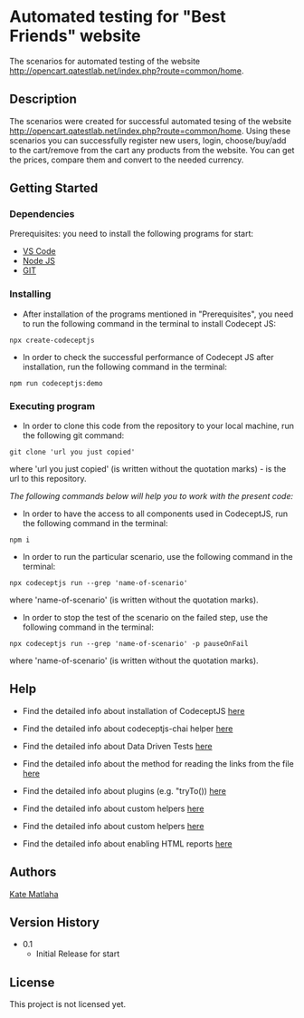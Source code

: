 # Automated testing for "Best Friends" website

The scenarios for automated testing of the website http://opencart.qatestlab.net/index.php?route=common/home.


## Description

The scenarios were created for successful automated tesing of the website http://opencart.qatestlab.net/index.php?route=common/home. Using these scenarios you can successfully register new users, login, choose/buy/add to the cart/remove from the cart any products from the website. You can get the prices, compare them and convert to the needed currency.


## Getting Started
### Dependencies

Prerequisites: you need to install the following programs for start: 

* [VS Code](https://code.visualstudio.com/)
* [Node JS](https://nodejs.org/en/)
* [GIT](https://git-scm.com/downloads)


### Installing

* After installation of the programs mentioned in "Prerequisites", you need to run the following command in the terminal to install Codecept JS:
```
npx create-codeceptjs
```

* In order to check the successful performance of Codecept JS after installation, run the following command in the terminal:
```
npm run codeceptjs:demo
```


### Executing program

* In order to clone this code from the repository to your local machine, run the following git command:
```
git clone 'url you just copied'
```
where 'url you just copied' (is written without the quotation marks) - is the url to this repository. 


_The following commands below will help you to work with the present code:_

* In order to have the access to all components used in CodeceptJS, run the following command in the terminal:
```
npm i
```

* In order to run the particular scenario, use the following command in the terminal:
```
npx codeceptjs run --grep 'name-of-scenario'
```
where 'name-of-scenario' (is written without the quotation marks). 

* In order to stop the test of the scenario on the failed step, use the following command in the terminal:
```
npx codeceptjs run --grep 'name-of-scenario' -p pauseOnFail
```
where 'name-of-scenario' (is written without the quotation marks). 


## Help

* Find the detailed info about installation of CodeceptJS [here](https://codecept.io/quickstart/)

* Find the detailed info about codeceptjs-chai helper [here](https://www.npmjs.com/package/codeceptjs-chai)

* Find the detailed info about Data Driven Tests [here](https://codecept.io/advanced/#data-driven-tests)

* Find the detailed info about the method for reading the links from the file [here](https://www.geeksforgeeks.org/node-js-fs-readfilesync-method/)

* Find the detailed info about plugins (e.g. "tryTo()) [here](https://codecept.io/plugins/#tryto)

* Find the detailed info about custom helpers [here](https://codecept.io/helpers/#extending-codeceptjs-with-custom-helpers)

* Find the detailed info about custom helpers [here](https://codecept.io/api/#api-testing)

* Find the detailed info about enabling HTML reports [here](https://codecept.io/reports/#html)

## Authors

[Kate Matlaha](https://m.facebook.com/people/Kate-Matlaha/100014554862733/)

## Version History

* 0.1
    * Initial Release for start

## License

This project is not licensed yet.



